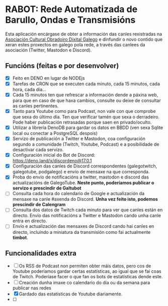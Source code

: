 # RABOT: Rede Automatizada de Barullo, Ondas e Transmisións
Esta aplicación encárgase de obter a información das canles rexistradas na [Asociación Cultural Obradoiro Dixital Galego](https://obradoirodixitalgalego.gal) e dinfundir o novo contido que xeran estes proxectos en galego pola rede, a través das canlees da asociación (Twitter, Mastodon e Discord).

## Funcións (feitas e por desenvolver)

- [X] Feito en DENO en lugar de NODEjs
- [X] Tarefas de CRON que se executen cada minuto, cada 15 minutos, cada hora, cada día...
- [X] Cada 15 minutos ten que refrescar a información dende a páxina web, para que en caso de que haxa cambios, consulte ou deixe de consultar as canles pertinentes.
- [X] Tanto para Youtube como para Podcast, non vale con que comprobe que sexa do último día. Ten que verificar tamén que sexa o derradeiro. Pode haber publicación retrasadas porque saen en privado/oculto.
- [X] Utilizar a librería DenoDB para gardar os datos en BBDD (ven sexa Sqlite local ou conectar a PostgreSQL despois)
- [X] Servizo de publicación a Twitter e Mastodon, coa configuración segundo a comunidade (Twitch, Youtube, Podcast) e a posibilidade de desactivar cada servizo.
- [X] Configuración inicial do Bot de Discord: https://deno.land/x/discordeno@17.0.1
- [X] Configuración das canles de Discord correspondentes (galegotwitch, galegotube, podgalego) e envío de mensaxe na que corresponda.
- [X] Proba do envío de notificacións a twitter, mastodon e discord das actualizacións de GalegoTube. **Neste punto, poderíamos publicar o servizo e prescindir de Galtubot**
- [ ] Consulta cada hora do calendario de Google e actualización da mensaxe na canle #axenda do Discord. **Unha vez feito isto, podemos prescindir de Calengram**
- [ ] Consulta dos datos de Twitch cada minuto para ver que canles están en directo. Envío das notificacións a Twitter e Mastodon cando unha canle entra en directo.
- [ ] Envío e actualización das mensaxes de Discord cando hai canles en directo, incluíndo a miniatura da transmisión como fai actualmente **timbot**.

## Funcionalidades extra
- [ ] Os RSS de Podcast non permiten obter máis datos, pero cos de Youtube poderíamos gardar certas estatísticas, ao igual que se fai coas de Twitch. Poderíase facer o que fan os bots de estatísticas dende este.
- [ ] Creación dunha imaxe co calendario do día ou da semana para publicar nas redes
- [X] Gardado das estatísticas de Youtube diariamente.
- [ ]
